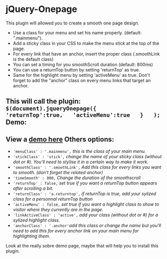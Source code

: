 jQuery-Onepage
==============
This plugin will allowed you to create a smooth one page design.

- Use a class for your menu and set his name properly. (default: ".mainmenu").
- Add a sticky class in your CSS to make the menu stick at the top of the page.
- For every link that have an anchor, insert the proper class (.smoothLink is the default class)
- You can set a timing for you smoothScroll duration (default: 800ms)
- You can use a returnTop button by setting 'returnTop' as true.
- Same for the highlight menu by setting 'activeMenu' as true. Don't forget to add the "anchor" class on every menu links that target an anchor.

This will call the plugin:
  `$(document).jqueryOnepage({   
        'returnTop':true,  
        'activeMenu':true  
    }  
  );`
Demo:
--------  
  View a [demo here](http://www.guillaumebreux.com/git-plugin/onepage "jQuery-Onepage")
Others options:
--------
- `'menuClass' : '.mainmenu',` *this is the class of your main menu.*
- `'stickClass' : 'stick',` *change the name of your sticky class (without dot or #). You'll need to stylise it in a certain way to make it work.*
- `'smoothClass' : '.smoothLink',` *Add this class for every links you want to smooth. (don't forget the related anchor)*
- `'timeSmooth' : 800,` *Change the duration of the smoothscroll*
- `'returnTop' : false,` *set true if you want a returnTop button appears after scrolling a bit.*
- `'returnClass' : 'a.returntop',` *if returnTop is true, add your sylized class for a personnal returnTop button*
- `'activeMenu' : false,` *set true if you want a highlight class to show to visitor where they currently are in the page.*
- `'linkActiveClass' : 'active',` *add your class (without dot or #) for a sylized highlight class.*
- `'anchorClass' : '.anchor'`*add this class or change the name but you'll need to add this for every anchor link on your main menu for highlighting them.*


Look at the really sobre demo page, maybe that will help you to install this plugin.      
  
  
